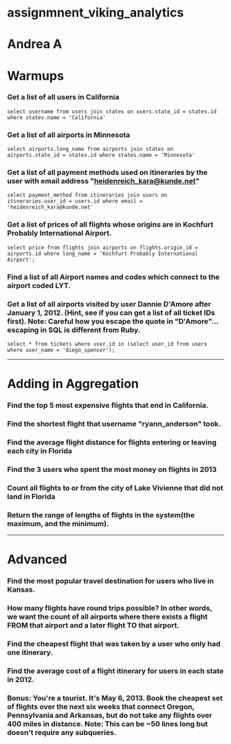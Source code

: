 # assignmnent_viking_analytics
# Andrea A


# Warmups
### Get a list of all users in California
```select username from users join states on users.state_id = states.id where states.name = 'California'```

### Get a list of all airports in Minnesota
```select airports.long_name from airports join states on airports.state_id = states.id where states.name = 'Minnesota'```

### Get a list of all payment methods used on itineraries by the user with email address "heidenreich_kara@kunde.net"
```select payment_method from itineraries join users on itineraries.user_id = users.id where email = 'heidenreich_kara@kunde.net'```

### Get a list of prices of all flights whose origins are in Kochfurt Probably International Airport.
```select price from flights join airports on flights.origin_id = airports.id where long_name = 'Kochfurt Probably International Airport';```

### Find a list of all Airport names and codes which connect to the airport coded LYT.

<!-- select airports.long_name, airports.code from airports 
join flights ON destination_id = airports.id
join airports ON origin_id = airports.id
WHERE destinations.code = 'ULZ' -->

### Get a list of all airports visited by user Dannie D'Amore after January 1, 2012. (Hint, see if you can get a list of all ticket IDs first). Note: Careful how you escape the quote in "D'Amore"... escaping in SQL is different from Ruby.

<!-- Work in progress -->
```select * from tickets where user_id in (select user_id from users where user_name = 'diego_spencer');```

---------------------------


# Adding in Aggregation
### Find the top 5 most expensive flights that end in California.




### Find the shortest flight that username "ryann_anderson" took.
### Find the average flight distance for flights entering or leaving each city in Florida
### Find the 3 users who spent the most money on flights in 2013
### Count all flights to or from the city of Lake Vivienne that did not land in Florida
### Return the range of lengths of flights in the system(the maximum, and the minimum).


---------------------------

# Advanced
### Find the most popular travel destination for users who live in Kansas.
### How many flights have round trips possible? In other words, we want the count of all airports where there exists a flight FROM that airport and a later flight TO that airport.
### Find the cheapest flight that was taken by a user who only had one itinerary.
### Find the average cost of a flight itinerary for users in each state in 2012.
### Bonus: You're a tourist. It's May 6, 2013. Book the cheapest set of flights over the next six weeks that connect Oregon, Pennsylvania and Arkansas, but do not take any flights over 400 miles in distance. Note: This can be ~50 lines long but doesn't require any subqueries.
